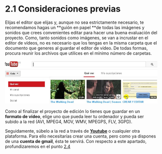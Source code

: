 # 2.1 Consideraciones previas

Elijas el editor que elijas y, aunque no sea estrictamente necesario, te recomendamos hagas un **guión en papel **de todas las imágenes y sonidos que crees convenientes editar para hacer una buena evaluación del proyecto. Como, tanto sonidos como imágenes, se van a incrustar en el editor de vídeos, no es necesario que los tengas en la misma carpeta que el documento que generes al guardar el editor de vídeo. De todas formas, procura reunir los archivos que utilices en el mínimo número de carpetas.




![Página inicio de Youtube](img/pantallayoutubejpg.jpg "Página inicio Youtube")


Como al finalizar el proyecto de edición lo tienes que guardar en un **formato de vídeo**, elige uno que pueda leer tu ordenador y pueda ser subido a la red (AVI, MPEG4, MOV, WMV, MPEGPS, FLV, 3GPD).

Seguidamente, súbelo a la red a través de [**Youtube**](http://www.youtube.com/ "youtube.com") o cualquier otra plataforma. Para ello necesitarías crear una cuenta, pero como ya dispones de una **cuenta de gmail**, ésta te servirá. Con respecto a este apartado, profundizaremos en el punto [2.4](24_subir_vdeos_a_youtube.md)

